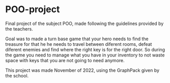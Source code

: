 # POO-project
Final project of the subject POO, made following the guidelines provided by the teachers.

Goal was to made a turn base game that your hero needs to find the treasure for that he
he needs to travel between diferent rooms, defeat diferent enemies and find where the 
right key is for the right door. So during the game you need to manage what you have in
your inventory to not waste space with keys that you are not going to need anymore.

This project was made November of 2022, using the GraphPack given by the school.
